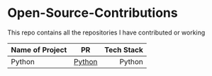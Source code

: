 # Open-Source-Contributions
This repo contains all the repositories I have contributed or working

| Name of Project  |  PR   |  Tech Stack     |
| :---        |    :----:   |          ---: |
| Python      |[Python](https://github.com/akshitagit/Python/pull/174)   | Python
